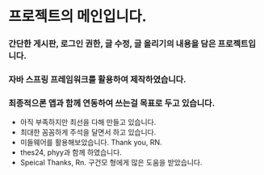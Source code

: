 #  프로젝트의 메인입니다.
###   간단한 게시판, 로그인 권한, 글 수정, 글 올리기의 내용을 담은 프로젝트입니다.
###   자바 스프링 프레임워크를 활용하여 제작하였습니다.
###   최종적으론 앱과 함께 연동하여 쓰는걸 목표로 두고 있습니다.

*   아직 부족하지만 최선을 다해 만들고 있습니다.
*   최대한 꼼꼼하게 주석을 달면서 하고 있습니다.
*   미들웨어를 활용해보았습니다. Thank you, RN.
*   thes24, phyy과 함께 하였습니다.
*   Speical Thanks, Rn. 구건모 형에게 많은 도움을 받았습니다.